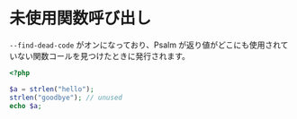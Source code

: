 # 未使用関数呼び出し

`--find-dead-code` がオンになっており、Psalm が返り値がどこにも使用されていない関数コールを見つけたときに発行されます。

```php
<?php

$a = strlen("hello");
strlen("goodbye"); // unused
echo $a;
```

